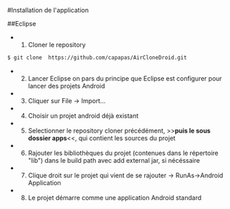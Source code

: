 #Installation de l'application

##Eclipse

* 1) Cloner le repository
```bash
$ git clone  https://github.com/capapas/AirCloneDroid.git
```

* 2) Lancer Eclipse on pars du principe que Eclipse est configurer pour lancer des projets Android

* 3) Cliquer sur File -> Import...

* 4) Choisir un projet android déjà existant

* 5) Selectionner le repository cloner précédément, >>**puis le sous dossier apps**<<, qui contient les sources du projet

* 6) Rajouter les bibliothèques du projet (contenues dans le répertoire "lib") dans le build path avec add external jar, si nécéssaire

* 7) Clique droit sur le projet qui vient de se rajouter -> RunAs->Android Application

* 8) Le projet démarre comme une application Android standard
